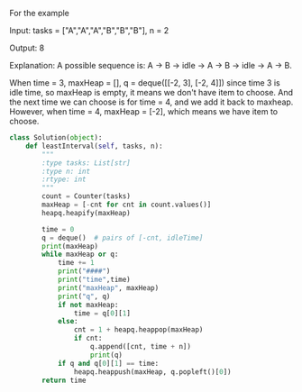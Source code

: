 For the example 

Input: tasks = ["A","A","A","B","B","B"], n = 2

Output: 8

Explanation: A possible sequence is: A -> B -> idle -> A -> B -> idle -> A -> B.

When time = 3, maxHeap = [], q = deque([[-2, 3], [-2, 4]]) since time 3 is idle time, so maxHeap is empty, it means we don't have item to choose. And the next time we can choose is for time = 4, and we add it back to maxheap. However, when time = 4, maxHeap = [-2], which means we have item to choose. 



```python
class Solution(object):
    def leastInterval(self, tasks, n):
        """
        :type tasks: List[str]
        :type n: int
        :rtype: int
        """
        count = Counter(tasks)
        maxHeap = [-cnt for cnt in count.values()]
        heapq.heapify(maxHeap)

        time = 0
        q = deque()  # pairs of [-cnt, idleTime]
        print(maxHeap)
        while maxHeap or q:
            time += 1
            print("####")
            print("time",time)
            print("maxHeap", maxHeap)
            print("q", q)
            if not maxHeap:
                time = q[0][1]
            else:
                cnt = 1 + heapq.heappop(maxHeap)
                if cnt:
                    q.append([cnt, time + n])
                    print(q)
            if q and q[0][1] == time:
                heapq.heappush(maxHeap, q.popleft()[0])
        return time
```
